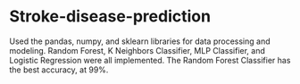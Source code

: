 # Stroke-disease-prediction
Used the pandas, numpy, and sklearn libraries for data processing and modeling.
Random Forest, K Neighbors Classifier, MLP Classifier, and Logistic Regression were all implemented.
The Random Forest Classifier has the best accuracy, at 99%.





